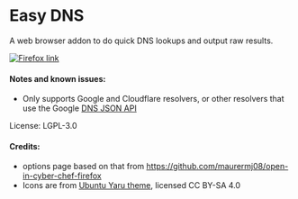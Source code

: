 # Easy DNS

A web browser addon to do quick DNS lookups and output raw results.

[![Firefox link](https://img.shields.io/amo/v/easy-dns-lookup.svg)](https://addons.mozilla.org/addon/easy-dns-lookup/)

#### Notes and known issues:
 - Only supports Google and Cloudflare resolvers, or other resolvers that use the Google [DNS JSON API](https://developers.cloudflare.com/1.1.1.1/encryption/dns-over-https/make-api-requests/dns-json/)

License: LGPL-3.0

#### Credits:
 - options page based on that from https://github.com/maurermj08/open-in-cyber-chef-firefox
 - Icons are from [Ubuntu Yaru theme](https://github.com/ubuntu/yaru.git), licensed CC BY-SA 4.0

